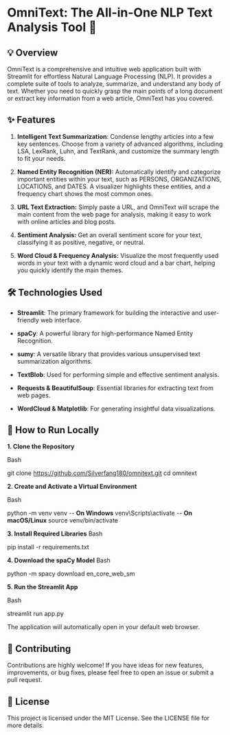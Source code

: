 # OmniText: The All-in-One NLP Text Analysis Tool 📝
## 💡 Overview
OmniText is a comprehensive and intuitive web application built with Streamlit for effortless Natural Language Processing (NLP). It provides a complete suite of tools to analyze, summarize, and understand any body of text. Whether you need to quickly grasp the main points of a long document or extract key information from a web article, OmniText has you covered.

## ✨ Features
1. **Intelligent Text Summarization**: Condense lengthy articles into a few key sentences. Choose from a variety of advanced algorithms, including LSA, LexRank, Luhn, and TextRank, and customize the summary length to fit your needs.

2. **Named Entity Recognition (NER):** Automatically identify and categorize important entities within your text, such as PERSONS, ORGANIZATIONS, LOCATIONS, and DATES. A visualizer highlights these entities, and a frequency chart shows the most common ones.

3. **URL Text Extraction:** Simply paste a URL, and OmniText will scrape the main content from the web page for analysis, making it easy to work with online articles and blog posts.

4. **Sentiment Analysis:** Get an overall sentiment score for your text, classifying it as positive, negative, or neutral.

5. **Word Cloud & Frequency Analysis:** Visualize the most frequently used words in your text with a dynamic word cloud and a bar chart, helping you quickly identify the main themes.

## 🛠️ Technologies Used
- **Streamlit**: The primary framework for building the interactive and user-friendly web interface.

- **spaCy**: A powerful library for high-performance Named Entity Recognition.

- **sumy**: A versatile library that provides various unsupervised text summarization algorithms.

- **TextBlob**: Used for performing simple and effective sentiment analysis.

- **Requests & BeautifulSoup**: Essential libraries for extracting text from web pages.

- **WordCloud & Matplotlib**: For generating insightful data visualizations.

## 🚀 How to Run Locally
 **1. Clone the Repository**

Bash

git clone https://github.com/Silverfang180/omnitext.git
cd omnitext

 **2. Create and Activate a Virtual Environment**

Bash

python -m venv venv
-- **On Windows**
venv\Scripts\activate
-- **On macOS/Linux**
source venv/bin/activate

 **3. Install Required Libraries**
Bash

pip install -r requirements.txt

 **4. Download the spaCy Model**
Bash

python -m spacy download en_core_web_sm

 **5. Run the Streamlit App**

Bash

streamlit run app.py

The application will automatically open in your default web browser.

## 🤝 Contributing
Contributions are highly welcome! If you have ideas for new features, improvements, or bug fixes, please feel free to open an issue or submit a pull request.

## 📄 License
This project is licensed under the MIT License. See the LICENSE file for more details.
